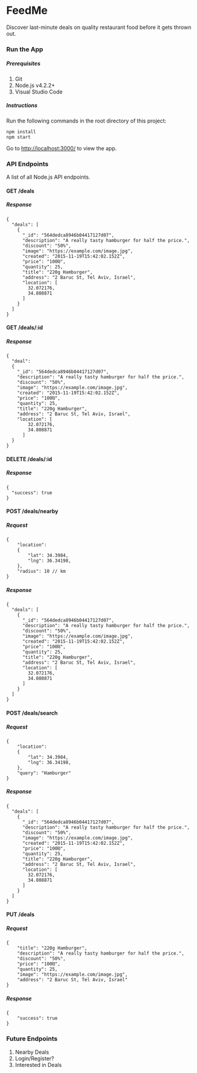 # FeedMe
Discover last-minute deals on quality restaurant food before it gets thrown out.

### Run the App

##### Prerequisites

1. Git
2. Node.js v4.2.2+
3. Visual Studio Code

##### Instructions

Run the following commands in the root directory of this project:

```
npm install
npm start
```

Go to <a href="http://localhost:3000/" target="_blank">http://localhost:3000/</a> to view the app.

### API Endpoints

A list of all Node.js API endpoints.

#### GET /deals

##### Response

```
{
  "deals": [
    {
      "_id": "564dedca8946b04417127d07",
      "description": "A really tasty hamburger for half the price.",
      "discount": "50%",
      "image": "https://example.com/image.jpg",
      "created": "2015-11-19T15:42:02.152Z",
      "price": "100₪",
      "quantity": 25,
      "title": "220g Hamburger",
      "address": "2 Baruc St, Tel Aviv, Israel",
      "location": [
        32.072176,
        34.808871
      ]
    }
  ]
}
```

#### GET /deals/:id

##### Response

```
{
  "deal": 
  {
    "_id": "564dedca8946b04417127d07",
    "description": "A really tasty hamburger for half the price.",
    "discount": "50%",
    "image": "https://example.com/image.jpg",
    "created": "2015-11-19T15:42:02.152Z",
    "price": "100₪",
    "quantity": 25,
    "title": "220g Hamburger",
    "address": "2 Baruc St, Tel Aviv, Israel",
    "location": [
        32.072176,
        34.808871
      ]
  }
}
```


#### DELETE /deals/:id

##### Response

```
{
  "success": true
}
```

#### POST /deals/nearby

##### Request

```
{
    "location":
    {
        "lat": 34.3984,
        "lng": 36.34198,
    },
    "radius": 10 // km
}
```

##### Response

```
{
  "deals": [
    {
      "_id": "564dedca8946b04417127d07",
      "description": "A really tasty hamburger for half the price.",
      "discount": "50%",
      "image": "https://example.com/image.jpg",
      "created": "2015-11-19T15:42:02.152Z",
      "price": "100₪",
      "quantity": 25,
      "title": "220g Hamburger",
      "address": "2 Baruc St, Tel Aviv, Israel",
      "location": [
        32.072176,
        34.808871
      ]
    }
  ]
}
```


#### POST /deals/search

##### Request

```
{
    "location":
    {
        "lat": 34.3984,
        "lng": 36.34198,
    },
    "query": "Hamburger"
}
```

##### Response

```
{
  "deals": [
    {
      "_id": "564dedca8946b04417127d07",
      "description": "A really tasty hamburger for half the price.",
      "discount": "50%",
      "image": "https://example.com/image.jpg",
      "created": "2015-11-19T15:42:02.152Z",
      "price": "100₪",
      "quantity": 25,
      "title": "220g Hamburger",
      "address": "2 Baruc St, Tel Aviv, Israel",
      "location": [
        32.072176,
        34.808871
      ]
    }
  ]
}
```

#### PUT /deals

##### Request

```
{
    "title": "220g Hamburger",
    "description": "A really tasty hamburger for half the price.",
    "discount": "50%",
    "price": "100₪",
    "quantity": 25,
    "image": "https://example.com/image.jpg",
    "address": "2 Baruc St, Tel Aviv, Israel"
}
```

##### Response

```
{
    "success": true
}
```

### Future Endpoints

1. Nearby Deals
2. Login/Register?
3. Interested in Deals

